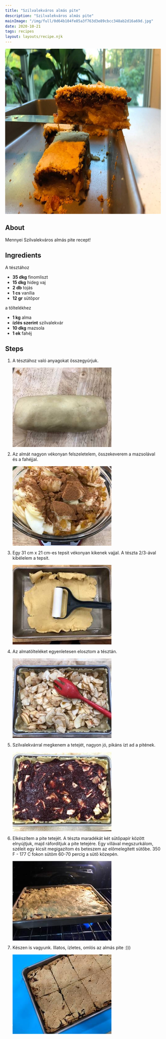 ```yaml
---
title: "Szilvalekváros almás pite"
description: "Szilvalekváros almás pite"
mainImage: "/img/full/0d64b104fe85a3f763d3e89cbcc348ab2d16a69d.jpg"
date: 2020-10-21
tags: recipes
layout: layouts/recipe.njk
---
```

                        
<p align="center"><a href="https://cookpad.com/hu/receptek/13861073-szilvalekvaros-almas-pite" rel="Recipe source page"><img width="751" height="532" src="/img/full/0d64b104fe85a3f763d3e89cbcc348ab2d16a69d.jpg"/></a></p>

## About
Mennyei Szilvalekváros almás pite recept! 

>  

## Ingredients

A tésztához
* **35 dkg** finomliszt
* **15 dkg** hideg vaj
* **2 db** tojás
* **1 cs** vanília
* **12 gr** sütőpor

a töltelékhez
* **1 kg** alma
* **ízlés szerint** szilvalekvár
* **10 dkg** mazsola
* **1 ek** fahéj

## Steps

1. A tésztához való anyagokat összegyúrjuk.
 
    <p><img width="320" height="256" align="left" src="/img/full/5ebc3ada6c16371f717473adbad3b6aa72f43ca4.jpg"/></p><div style="clear: both"/>

2. Az almát nagyon vékonyan felszeletelem, összekeverem a mazsolával és a fahéjjal.
 
    <p><img width="320" height="256" align="left" src="/img/full/c18b2fe111605fa3c10cc758f9983c75da69ed74.jpg"/></p><div style="clear: both"/>

3. Egy 31 cm x 21 cm-es tepsit vékonyan kikenek vajjal. A tészta 2/3-ával kibélelem a tepsit.
 
    <p><img width="320" height="256" align="left" src="/img/full/b2eff3f5b906110ce59543632357b23ff53c4a87.jpg"/></p><div style="clear: both"/>

4. Az almatölteléket egyenletesen elosztom a tésztán.
 
    <p><img width="320" height="256" align="left" src="/img/full/97dcc61f642a77736c594b1a37b99aff169279ca.jpg"/></p><div style="clear: both"/>

5. Szilvalekvárral megkenem a tetejét, nagyon jó, pikáns ízt ad a pitének.
 
    <p><img width="320" height="256" align="left" src="/img/full/fea6b0a353d1286c30166cf6a2cc774f88c53c26.jpg"/></p><div style="clear: both"/>

6. Elkészítem a pite tetejét. A tészta maradékát két sütőpapír között elnyújtjuk, majd ráfordítjuk a pite tetejére. Egy villával megszurkálom, széleit egy kicsit megigazítom és beteszem az előmelegített sütőbe. 350 F - 177 C fokon sütöm 60-70 percig a sütő közepén.
 
    <p><img width="320" height="256" align="left" src="/img/full/da635fc71c74e85562232d02273b4dcc7185e426.jpg"/></p><div style="clear: both"/>

7. Készen is vagyunk. Illatos, ízletes, omlós az almás pite :)))
 
    <p><img width="320" height="256" align="left" src="/img/full/733fca6f9df59ecdd1eb98f5820e69bc15d87061.jpg"/></p><div style="clear: both"/>

